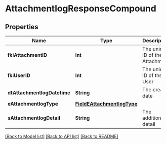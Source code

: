 # AttachmentlogResponseCompound

## Properties
Name | Type | Description | Notes
------------ | ------------- | ------------- | -------------
**fkiAttachmentID** | **Int** | The unique ID of the Attachment. | 
**fkiUserID** | **Int** | The unique ID of the User | 
**dtAttachmentlogDatetime** | **String** | The created date | 
**eAttachmentlogType** | [**FieldEAttachmentlogType**](FieldEAttachmentlogType.md) |  | 
**sAttachmentlogDetail** | **String** | The additionnal detail | [optional] 

[[Back to Model list]](../README.md#documentation-for-models) [[Back to API list]](../README.md#documentation-for-api-endpoints) [[Back to README]](../README.md)


